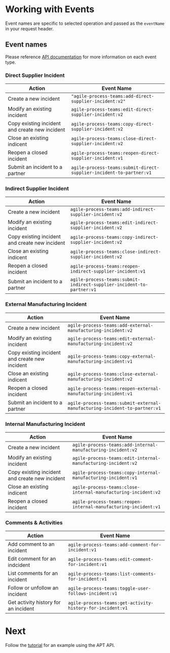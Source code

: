 # Working with Events

Event names are specific to selected operation and passed as the `eventName` in your request header.

## Event names 

Please reference [API documentation](https://opus.tracelink.com/documentation/2021.1/en-US/apt/Content/topics/api/landing_incident_apis.htm?tocpath=Set%20up%20APIs%7CIncident%20process%20APIs%7C_____0) for more information on each event type.

### Direct Supplier Incident  

| **Action**                                     | **Event Name**                                                      |
| ---------------------------------------------- | ------------------------------------------------------------------- |
| Create a new incident                          | `"agile-process-teams:add-direct-supplier-incident:v2"`             |
| Modify an existing incident                    | `agile-process-teams:edit-direct-supplier-incident:v2`              |
| Copy existing incident and create new incident | `agile-process-teams:copy-direct-supplier-incident:v2`              |
| Close an existing indicent                     | `agile-process-teams:close-direct-supplier-incident:v2`             |
| Reopen a closed incident                       | `agile-process-teams:reopen-direct-supplier-incident:v1`            |
| Submit an incident to a partner                | `agile-process-teams:submit-direct-supplier-incident-to-partner:v1` | 

### Indirect Supplier Incident

| **Action**                                     | **Event Name**                                                        |
| ---------------------------------------------- | --------------------------------------------------------------------- |
| Create a new incident                          | `agile-process-teams:add-indirect-supplier-incident:v2`               |
| Modify an existing incident                    | `agile-process-teams:edit-indirect-supplier-incident:v2`              |
| Copy existing incident and create new incident | `agile-process-teams:copy-indirect-supplier-incident:v2`              |
| Close an existing indicent                     | `agile-process-teams:close-indirect-supplier-incident:v2`             |
| Reopen a closed incident                       | `agile-process-teams:reopen-indirect-supplier-incident:v1`            |
| Submit an incident to a partner                | `agile-process-teams:submit-indirect-supplier-incident-to-partner:v1` | 
  

### External Manufacturing Incident  

| **Action**                                     | **Event Name**                                                             |
| ---------------------------------------------- | -------------------------------------------------------------------------- |
| Create a new incident                          | `agile-process-teams:add-external-manufacturing-incident:v2`               |
| Modify an existing incident                    | `agile-process-teams:edit-external-manufacturing-incident:v2`              |
| Copy existing incident and create new incident | `agile-process-teams:copy-external-manufacturing-incident:v1`              |
| Close an existing indicent                     | `agile-process-teams:close-external-manufacturing-incident:v2`             |
| Reopen a closed incident                       | `agile-process-teams:reopen-external-manufacturing-incident:v1`            |
| Submit an incident to a partner                | `agile-process-teams:submit-external-manufacturing-incident-to-partner:v1` | 


### Internal Manufacturing Incident 

| **Action**                                     | **Event Name**                                                             |
| ---------------------------------------------- | -------------------------------------------------------------------------- |
| Create a new incident                          | `agile-process-teams:add-internal-manufacturing-incident:v2`               |
| Modify an existing incident                    | `agile-process-teams:edit-internal-manufacturing-incident:v2`              |
| Copy existing incident and create new incident | `agile-process-teams:copy-internal-manufacturing-incident:v1`              |
| Close an existing indicent                     | `agile-process-teams:close-internal-manufacturing-incident:v2`             |
| Reopen a closed incident                       | `agile-process-teams:reopen-internal-manufacturing-incident:v1`            |


### Comments & Activities

| **Action**                           | **Event Name**                                             |
| ------------------------------------ | ---------------------------------------------------------- |
| Add comment to an incident           | `agile-process-teams:add-comment-for-incident:v1`          |
| Edit comment for an indcident        | `agile-process-teams:edit-comment-for-incident:v1`         |
| List comments for an incident        | `agile-process-teams:list-comments-for-incident:v1`        |
| Follow or unfollow an incident       | `agile-process-teams:toggle-user-follows-incident:v1`      |
| Get activity history for an incident | `agile-process-teams:get-activity-history-for-incident:v1` |    

# Next  

Follow the [tutorial](Tutorial.MD) for an example using the APT API.  
